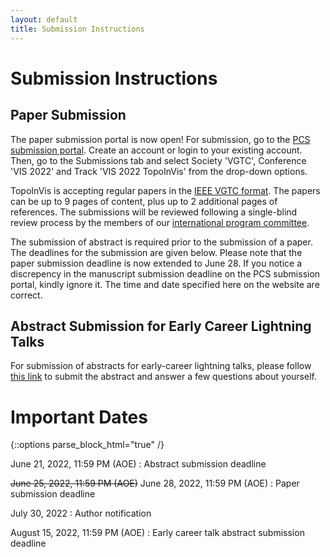 ```yaml
---
layout: default
title: Submission Instructions
---
```


# Submission Instructions

## Paper Submission

The paper submission portal is now open! For submission, go to the 
[PCS submission portal](https://new.precisionconference.com/vgtc).
Create an account or login to your existing account. Then, go to the Submissions 
tab and select Society 'VGTC', Conference 'VIS 2022' and Track 'VIS 2022 TopoInVis' 
from the drop-down options. 

TopoInVis is accepting regular papers in the 
[IEEE VGTC format](https://tc.computer.org/vgtc/publications/conference/). 
The papers can be up to 9 pages of content, plus up to 2 additional pages of 
references. The submissions will be reviewed following a single-blind review 
process by the members of our [international program committee](organization.html).

The submission of abstract is required prior to the submission 
of a paper. The deadlines for the submission are given below. Please note that the 
paper submission deadline is now extended to June 28. If you notice a discrepency 
in the manuscript submission deadline on the PCS submission portal, kindly ignore 
it. The time and date specified here on the website are correct. 

## Abstract Submission for Early Career Lightning Talks

For submission of abstracts for early-career lightning talks, please follow 
[this link](https://forms.gle/YpkvNcDH1FyusqZX9) to submit the abstract and 
answer a few questions about yourself.

# Important Dates

{::options parse_block_html="true" /}

June 21, 2022, 11:59 PM (AOE)
: Abstract submission deadline

<del>June 25, 2022, 11:59 PM (AOE)</del>
June 28, 2022, 11:59 PM (AOE)
: Paper submission deadline

July 30, 2022
: Author notification

August 15, 2022, 11:59 PM (AOE)
: Early career talk abstract submission deadline
